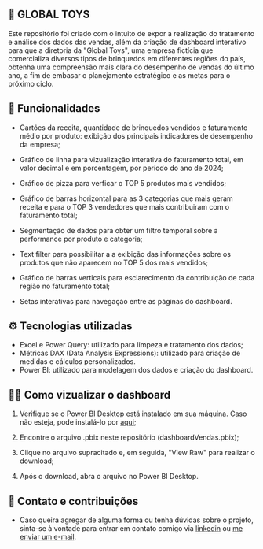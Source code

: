 ## 🧸 GLOBAL TOYS

Este repositório foi criado com o intuito de expor a realização do tratamento e análise dos dados das vendas, além da criação de dashboard interativo para que a diretoria da "Global Toys", uma empresa fictícia que comercializa diversos tipos de brinquedos em diferentes regiões do país, obtenha uma compreensão mais clara do desempenho de vendas do último ano, a fim de embasar o planejamento estratégico e as metas para o próximo ciclo.

## 🔗 Funcionalidades

* Cartões da receita, quantidade de brinquedos vendidos e faturamento médio por produto: exibição dos principais indicadores de desempenho da empresa;

* Gráfico de linha para vizualização interativa do faturamento total, em valor decimal e em porcentagem, por período do ano de 2024;

* Gráfico de pizza para verficar o TOP 5 produtos mais vendidos;

* Gráfico de barras horizontal para as 3 categorias que mais geram receita e para o TOP 3 vendedores que mais contribuiram com o faturamento total;

* Segmentação de dados para obter um filtro temporal sobre a performance por produto e categoria;

* Text filter para possibilitar a a exibição das informações sobre os produtos que não aparecem no TOP 5 dos mais vendidos;

* Gráfico de barras verticais para esclarecimento da contribuição de cada região no faturamento total;

* Setas interativas para navegação entre as páginas do dashboard.

## ⚙️ Tecnologias utilizadas

* Excel e Power Query: utilizado para limpeza e tratamento dos dados;
* Métricas DAX (Data Analysis Expressions): utilizado para criação de medidas e cálculos personalizados.
* Power BI: utilizado para modelagem dos dados e criação do dashboard.

## 👩‍💻 Como vizualizar o dashboard

   1. Verifique se o Power BI Desktop está instalado em sua máquina. Caso não esteja, pode instalá-lo por [aqui](https://www.microsoft.com/pt-br/power-platform/products/power-bi/desktop);

   2. Encontre o arquivo .pbix neste repositório (dashboardVendas.pbix);

   3. Clique no arquivo supracitado e, em seguida, "View Raw" para realizar o download;

   4. Após o download, abra o arquivo no Power BI Desktop.

## 👥 Contato e contribuições

* Caso queira agregar de alguma forma ou tenha dúvidas sobre o projeto, sinta-se à vontade para entrar em contato comigo via [linkedin](https://www.linkedin.com/in/medeiroscecilia22/) ou [me enviar um e-mail](https://mail.google.com/mail/?view=cm&to=cms5@cesar.school&su=Olá%20Cecília&body=Quero%20falar%20sobre%20seu%20projeto!).

